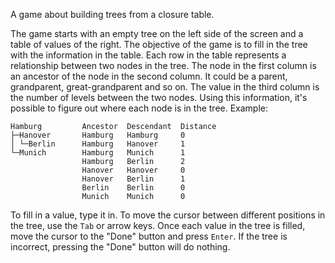 A game about building trees from a closure table.

The game starts with an empty tree on the left side of the screen and a table
of values of the right. The objective of the game is to fill in the tree with
the information in the table. Each row in the table represents a relationship
between two nodes in the tree. The node in the first column is an ancestor of
the node in the second column. It could be a parent, grandparent,
great-grandparent and so on. The value in the third column is the number of
levels between the two nodes. Using this information, it's possible to figure
out where each node is in the tree. Example:

    Hamburg         Ancestor  Descendant  Distance
    ├─Hanover       Hamburg   Hamburg     0
    │ └─Berlin      Hamburg   Hanover     1
    └─Munich        Hamburg   Munich      1
                    Hamburg   Berlin      2
                    Hanover   Hanover     0
                    Hanover   Berlin      1
                    Berlin    Berlin      0
                    Munich    Munich      0

To fill in a value, type it in. To move the cursor between different positions
in the tree, use the `Tab` or arrow keys. Once each value in the tree is
filled, move the cursor to the "Done" button and press `Enter`. If the tree is
incorrect, pressing the "Done" button will do nothing.

